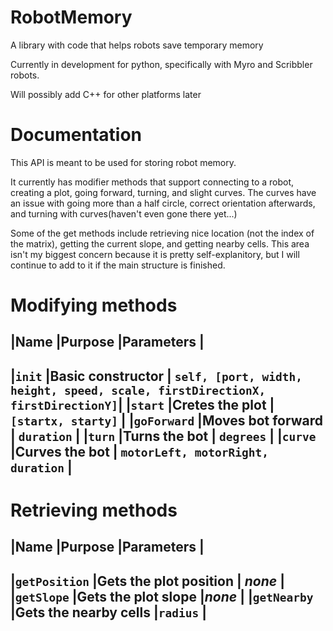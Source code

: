 RobotMemory
===========

A library with code that helps robots save temporary memory

Currently in development for python, specifically with Myro and Scribbler robots.

Will possibly add C++ for other platforms later

Documentation
=====================

This API is meant to be used for storing robot memory.

It currently has modifier methods that support connecting to a robot, creating a plot, going forward, turning, and slight curves. The curves have an issue with going more than a half circle, correct orientation afterwards, and turning with curves(haven't even gone there yet...) 

Some of the get methods include retrieving nice location (not the index of the matrix), getting the current slope, and getting nearby cells. This area isn't my biggest concern because it is pretty self-explanitory, but I will continue to add to it if the main structure is finished.

Modifying methods
=================

|Name            |Purpose              |Parameters                                                                    |
-----------------------------------------------------------------------------------------------------------------------
|`init`          |Basic constructor    | `self, [port, width, height, speed, scale, firstDirectionX, firstDirectionY]`|
|`start`         |Cretes the plot      | `[startx, starty]`                                                           |
|`goForward`     |Moves bot forward    | `duration`                                                                   |
|`turn`          |Turns the bot        | `degrees`                                                                    |
|`curve`         |Curves the bot       | `motorLeft, motorRight, duration`                                            |
-----------------------------------------------------------------------------------------------------------------------

Retrieving methods
==================

|Name            |Purpose                |Parameters                                                                  |
-----------------------------------------------------------------------------------------------------------------------
|`getPosition`   |Gets the plot position | _none_                                                                     |
|`getSlope`      |Gets the plot slope    |_none_                                                                      |
|`getNearby`     |Gets the nearby cells  |`radius`                                                                    |
-----------------------------------------------------------------------------------------------------------------------
